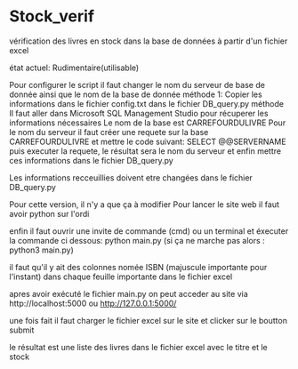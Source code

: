 # Stock_verif
vérification des livres en stock dans la base de données à partir d'un fichier excel

état actuel: Rudimentaire(utilisable)

Pour configurer le script il faut changer le nom du serveur de base de donnée ainsi que le nom de la base de donnée
méthode 1:
Copier les informations dans le fichier config.txt dans le fichier DB_query.py
méthode
Il faut aller dans Microsoft SQL Management Studio pour récuperer les informations nécessaires
Le nom de la base est CARREFOURDULIVRE 
Pour le nom du serveur il faut créer une requete sur la base CARREFOURDULIVRE et mettre le code suivant: SELECT @@SERVERNAME   puis executer la requete, le résultat sera le nom du serveur et enfin mettre ces informations dans le fichier DB_query.py


Les informations recceuillies doivent etre changées dans le fichier DB_query.py

Pour cette version, il n'y a que ça à modifier
Pour lancer le site web il faut avoir python sur l'ordi 

enfin il faut ouvrir une invite de commande (cmd) ou un terminal et éxecuter la commande ci dessous:
python main.py (si ça ne marche pas alors : python3 main.py)

il faut qu'il y ait des colonnes nomée ISBN (majuscule importante pour l'instant) dans chaque feuille importante dans le fichier excel

apres avoir exécuté le fichier main.py on peut acceder au site via http://localhost:5000 ou http://127.0.0.1:5000/

une fois fait il faut charger le fichier excel sur le site et clicker sur le boutton submit

le résultat est une liste des livres dans le fichier excel avec le titre et le stock
